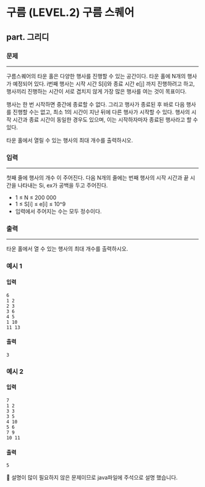 # 구름 (LEVEL.2) 구름 스퀘어
## part. 그리디

### 문제
---
구름스퀘어의 타운 홀은 다양한 행사를 진행할 수 있는 공간이다. 타운 홀에 N개의 행사가 예정되어 있다. i번째 행사는 시작 시간 S[i]와 종료 시간 e[j] 까지 진행하려고 하고, 행사끼리 진행하는 시간이 서로 겹치지 않게 가장 많은 행사를 여는 것이 목표이다.

행사는 한 번 시작하면 중간에 종료할 수 없다. 그리고 행사가 종료된 후 바로 다음 행사를 진행할 수는 없고, 최소 1의 시간이 지난 뒤에 다른 행사가 시작할 수 있다. 행사의 시작 시간과 종료 시간이 동일한 경우도 있으며, 이는 시작하자마자 종료된 행사라고 할 수 있다.

타운 홀에서 열릴 수 있는 행사의 최대 개수를 출력하시오.

### 입력
---

첫째 줄에 행사의 개수 이 주어진다.
다음 N개의 줄에는 번째 행사의 시작 시간과 끝 시간을 나타내는 Si, ex가 공백을 두고 주어진다.
- 1 ≤ N ≤ 200 000
- 1 ≤ S[i] ≤ e[i] ≤ 10^9
- 입력에서 주어지는 수는 모두 정수이다.

### 출력
---

타운 홀에서 열 수 있는 행사의 최대 개수를 출력하시오.

### 예시 1
#### 입력
```
6
1 2
2 3
3 6
4 5
1 10
11 13
```
#### 출력
```
3
```

### 예시 2
#### 입력
```
7
1 2
3 3
3 5
4 10
5 6
7 9
10 11
```
#### 출력
```
5
```


🎯 설명이 많이 필요하지 않은 문제이므로 java파일에 주석으로 설명 했습니다.